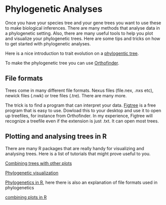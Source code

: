 # Phylogenetic Analyses

Once you have your species tree and your gene trees you want to use these to make biological inferences. There are many methods that analyse data in a phylogenetic setting. Also, there are many useful tools to help you plot and visualize your phylogenetic trees. Here are some tips and tricks on how to get started with phylogenetic analyses. 

Here is a nice introduction to trait evolution on a [phylogentic tree](https://www.nature.com/scitable/topicpage/trait-evolution-on-a-phylogenetic-tree-relatedness-41936/). 

To make the phylogenetic tree you can use [Orthofinder](OrthoFinder.md). 

## File formats
Trees come in many different file formats. Nexus files (file.nex, .nxs etc), newick files (.nwk) or tree files (.tre). There are many more. 

The trick is to find a program that can interpret your data. [Figtree](http://tree.bio.ed.ac.uk/software/figtree/) is a free program that is easy to use. Dowload this to your desktop and use it to open up treefiles, for instance from Orthofinder. In my experience, Figtree will recognize a treefile even if the extension is just .txt. It can open most trees. 

## Plotting and analysing trees in R

There are many R packages that are really handy for visualizing and analysing trees. Here is a list of tutorials that might prove useful to you. 

[Combining trees with other plots](https://thackl.github.io/ggtree-composite-plots)

[Phylogenetic visualization](https://yulab-smu.top/treedata-book/chapter7.html)

[Phylogenetics in R](https://guangchuangyu.github.io/ggtree-book/chapter-treeio.html), here there is also an explanation of file formats used in phylogenetics

[combining plots in R](https://yulab-smu.top/pkgdocs/aplot.html#axis_align)



